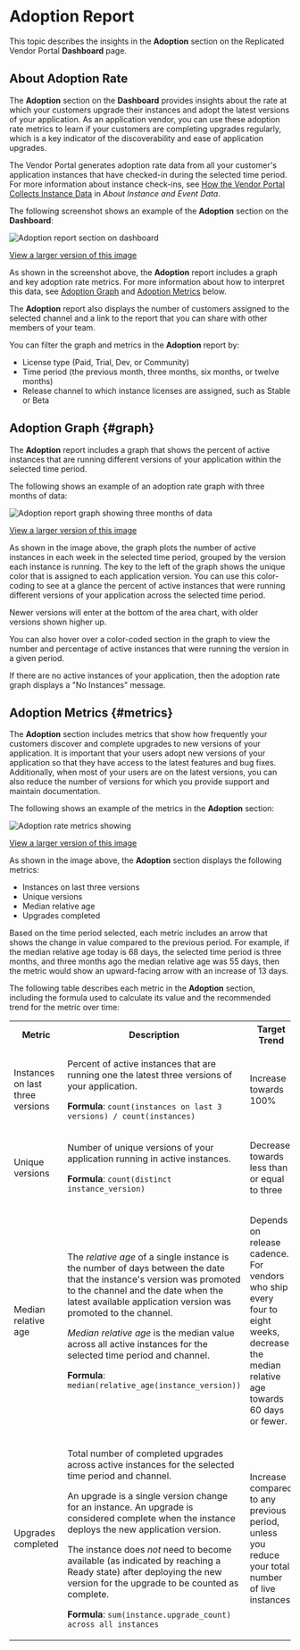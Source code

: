 # Adoption Report

This topic describes the insights in the **Adoption** section on the Replicated Vendor Portal **Dashboard** page.

## About Adoption Rate

The **Adoption** section on the **Dashboard** provides insights about the rate at which your customers upgrade their instances and adopt the latest versions of your application. As an application vendor, you can use these adoption rate metrics to learn if your customers are completing upgrades regularly, which is a key indicator of the discoverability and ease of application upgrades.

The Vendor Portal generates adoption rate data from all your customer's application instances that have checked-in during the selected time period. For more information about instance check-ins, see [How the Vendor Portal Collects Instance Data](instance-insights-event-data#about-reporting) in _About Instance and Event Data_.

The following screenshot shows an example of the **Adoption** section on the **Dashboard**:

![Adoption report section on dashboard](/images/customer_adoption_rates.png)

[View a larger version of this image](/images/customer_adoption_rates.png)

As shown in the screenshot above, the **Adoption** report includes a graph and key adoption rate metrics. For more information about how to interpret this data, see [Adoption Graph](#graph) and [Adoption Metrics](#metrics) below.

The **Adoption** report also displays the number of customers assigned to the selected channel and a link to the report that you can share with other members of your team.

You can filter the graph and metrics in the **Adoption** report by:
* License type (Paid, Trial, Dev, or Community)
* Time period (the previous month, three months, six months, or twelve months)
* Release channel to which instance licenses are assigned, such as Stable or Beta

## Adoption Graph {#graph}

The **Adoption** report includes a graph that shows the percent of active instances that are running different versions of your application within the selected time period.

The following shows an example of an adoption rate graph with three months of data:

![Adoption report graph showing three months of data](/images/adoption_rate_graph.png)

[View a larger version of this image](/images/adoption_rate_graph.png)

As shown in the image above, the graph plots the number of active instances in each week in the selected time period, grouped by the version each instance is running. The key to the left of the graph shows the unique color that is assigned to each application version. You can use this color-coding to see at a glance the percent of active instances that were running different versions of your application across the selected time period. 

Newer versions will enter at the bottom of the area chart, with older versions shown higher up.

You can also hover over a color-coded section in the graph to view the number and percentage of active instances that were running the version in a given period.

If there are no active instances of your application, then the adoption rate graph displays a "No Instances" message.

## Adoption Metrics {#metrics}

The **Adoption** section includes metrics that show how frequently your customers discover and complete upgrades to new versions of your application. It is important that your users adopt new versions of your application so that they have access to the latest features and bug fixes. Additionally, when most of your users are on the latest versions, you can also reduce the number of versions for which you provide support and maintain documentation.

The following shows an example of the metrics in the **Adoption** section:

![Adoption rate metrics showing](/images/adoption_rate_metrics.png)

[View a larger version of this image](/images/adoption_rate_metrics.png)

As shown in the image above, the **Adoption** section displays the following metrics:
* Instances on last three versions
* Unique versions
* Median relative age
* Upgrades completed

Based on the time period selected, each metric includes an arrow that shows the change in value compared to the previous period. For example, if the median relative age today is 68 days, the selected time period is three months, and three months ago the median relative age was 55 days, then the metric would show an upward-facing arrow with an increase of 13 days. 

The following table describes each metric in the **Adoption** section, including the formula used to calculate its value and the recommended trend for the metric over time: 

<table>
  <tbody>
    <tr>
      <th width="25%">Metric</th>
      <th width="45%">Description</th>
      <th width="30%">Target Trend</th>
    </tr>
    <tr>
      <td>Instances on last three versions</td>
      <td>
        <p>Percent of active instances that are running one the latest three versions of your application.</p>
        <p><strong>Formula</strong>: <code>count(instances on last 3 versions) / count(instances)</code></p>
      </td>
      <td>Increase towards 100%</td>
    </tr>
    <tr>
      <td>Unique versions</td>
      <td>
        <p>Number of unique versions of your application running in active instances.</p>
        <p><strong>Formula</strong>: <code>count(distinct instance_version)</code></p>
      </td>
      <td>Decrease towards less than or equal to three</td>
    </tr>
    <tr>
      <td>Median relative age</td>
      <td>
        <p>The <em>relative age</em> of a single instance is the number of days between the date that the instance's version was promoted to the channel and the date when the latest available application version was promoted to the channel.</p>
        <p><em>Median relative age</em> is the median value across all active instances for the selected time period and channel.</p>
        <p><strong>Formula</strong>: <code>median(relative_age(instance_version))</code></p>
      </td>
      <td><p>Depends on release cadence. For vendors who ship every four to eight weeks, decrease the median relative age towards 60 days or fewer.</p></td>
    </tr>
    <tr>
      <td>Upgrades completed</td>
      <td>
        <p>Total number of completed upgrades across active instances for the selected time period and channel.</p>
        <p>An upgrade is a single version change for an instance. An upgrade is considered complete when the instance deploys the new application version.</p>
        <p>The instance does <em>not</em> need to become available (as indicated by reaching a Ready state) after deploying the new version for the upgrade to be counted as complete.</p>
        <p><strong>Formula</strong>: <code>sum(instance.upgrade_count) across all instances</code></p>
      </td>
      <td>Increase compared to any previous period, unless you reduce your total number of live instances.</td>
    </tr>
  </tbody>
</table>